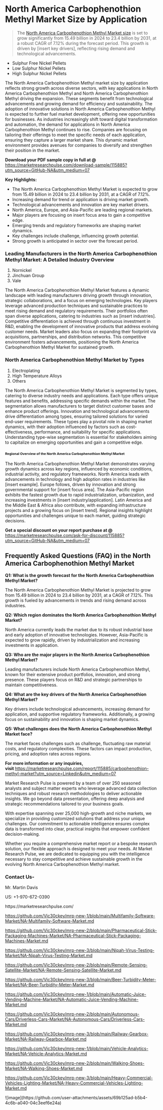 <h1>North America Carbophenothion Methyl Market&nbsp;Size by Application</h1><blockquote><p>The <a href="https://marketresearchpulse.com/download-sample/115885?utm_source=GitHub-NA&amp;utm_medium=07">North America Carbophenothion Methyl Market size</a> is set to grow significantly from 15.49 billion in 2024 to 23.4 billion by 2031, at a robust CAGR of 7.12% during the forecast period. This growth is driven by [insert key drivers], reflecting rising demand and technological advancements.</p></blockquote><ul><li>Sulphur Free Nickel Pellets<li> Low Sulphur Nickel Pellets<li> High Sulphur Nickel Pellets</li></ul><p>The North America Carbophenothion Methyl market size by application reflects strong growth across diverse sectors, with key applications in North America Carbophenothion Methyl and North America Carbophenothion Methyl driving the expansion. These segments benefit from technological advancements and growing demand for efficiency and sustainability. The adoption of innovative solutions in North America Carbophenothion Methyl is expected to further fuel market development, offering new opportunities for businesses. As industries increasingly shift toward digital transformation and automation, the demand for applications in North America Carbophenothion Methyl continues to rise. Companies are focusing on tailoring their offerings to meet the specific needs of each application, ensuring they capture a larger market share. This dynamic market environment provides avenues for companies to diversify and strengthen their position in the market.</p><p><strong>Download your PDF sample copy in full at @ </strong><a href="https://marketresearchpulse.com/download-sample/115885?utm_source=GitHub-NA&amp;utm_medium=07">https://marketresearchpulse.com/download-sample/115885?utm_source=GitHub-NA&amp;utm_medium=07</a></p><p><strong>Key Highlights: </strong></p><ul><li>The North America Carbophenothion Methyl Market is expected to grow from 15.49 billion in 2024 to 23.4 billion by 2031, at a CAGR of 7.12%.</li><li>Increasing demand for trend or application is driving market growth.</li><li>Technological advancements and innovation are key market drivers.</li><li>North America, Europe, and Asia-Pacific are leading regional markets.</li><li>Major players are focusing on insert focus area to gain a competitive edge.</li><li>Emerging trends and regulatory frameworks are shaping market dynamics.</li><li>Key challenges include challenge, influencing growth potential.</li><li>Strong growth is anticipated in sector over the forecast period.</li></ul><h3>Leading Manufacturers in the North America Carbophenothion Methyl Market: A Detailed Industry Overview</h3><ol><li>Nornickel</li><li>Jinchuan Group</li><li>Vale</li></ol><div class="flex max-w-full flex-col flex-grow"><div class="min-h-8 text-message flex w-full flex-col items-end gap-2 whitespace-normal break-words [.text-message+&amp;]:mt-5" dir="auto" data-message-author-role="assistant" data-message-id="fd8432e4-4910-450d-b182-61b7bfb0a01f" data-message-model-slug="gpt-4o"><div class="flex w-full flex-col gap-1 empty:hidden first:pt-[3px]"><div class="markdown prose w-full break-words dark:prose-invert light"><p>The North America Carbophenothion Methyl Market features a dynamic landscape with leading manufacturers driving growth through innovation, strategic collaborations, and a focus on emerging technologies. Key players leverage advanced production techniques and sustainable practices to meet rising demand and regulatory requirements. Their portfolios often span diverse applications, catering to industries such as [insert industries]. Competitive differentiation is achieved through continuous investment in R&amp;D, enabling the development of innovative products that address evolving customer needs. Market leaders also focus on expanding their footprint via acquisitions, partnerships, and distribution networks. This competitive environment fosters advancements, positioning the North America Carbophenothion Methyl Market for sustained growth.</p></div></div></div></div><h3>North America Carbophenothion Methyl Market by Types</h3><ol><li>Electroplating<li> High Temperature Alloys<li> Others</li></ol><div class="flex max-w-full flex-col flex-grow"><div class="min-h-8 text-message flex w-full flex-col items-end gap-2 whitespace-normal break-words [.text-message+&amp;]:mt-5" dir="auto" data-message-author-role="assistant" data-message-id="084470be-0bb7-4664-bddf-5156b4f41249" data-message-model-slug="gpt-4o-mini"><div class="flex w-full flex-col gap-1 empty:hidden first:pt-[3px]"><div class="markdown prose w-full break-words dark:prose-invert light"><p>The North America Carbophenothion Methyl Market is segmented by types, catering to diverse industry needs and applications. Each type offers unique features and benefits, addressing specific demands within the market. The segmentation allows manufacturers to target distinct customer bases and enhance product offerings. Innovation and technological advancements drive differentiation among types, ensuring tailored solutions for varied end-user requirements. These types play a pivotal role in shaping market dynamics, with their adoption influenced by factors such as cost-effectiveness, performance, and suitability for specific applications. Understanding type-wise segmentation is essential for stakeholders aiming to capitalize on emerging opportunities and gain a competitive edge.</p></div></div></div></div><h3><span style="font-size: 11px;">Regional Overview of the North America Carbophenothion Methyl Market</span></h3><div class="flex max-w-full flex-col flex-grow"><div class="min-h-8 text-message flex w-full flex-col items-end gap-2 whitespace-normal break-words [.text-message+&amp;]:mt-5" dir="auto" data-message-author-role="assistant" data-message-id="e9038762-ce64-4e30-91c9-9bd413514231" data-message-model-slug="gpt-4o-mini"><div class="flex w-full flex-col gap-1 empty:hidden first:pt-[3px]"><div class="markdown prose w-full break-words dark:prose-invert light"><p>The North America Carbophenothion Methyl Market demonstrates varying growth dynamics across key regions, influenced by economic conditions, industrial activity, and regulatory frameworks. North America leads with advancements in technology and high adoption rates in industries like [insert example]. Europe follows, driven by innovation and strong governmental support for [insert focus area]. The Asia-Pacific region exhibits the fastest growth due to rapid industrialization, urbanization, and increasing investments in [insert industry/application]. Latin America and the Middle East &amp; Africa also contribute, with expanding infrastructure projects and a growing focus on [insert trend]. Regional insights highlight opportunities and challenges unique to each market, guiding strategic decisions.</p></div></div></div></div><p><strong>Get a special discount on your report purchase at @ </strong><a href="https://marketresearchpulse.com/ask-for-discount/115885?utm_source=GitHub-NA&amp;utm_medium=07">https://marketresearchpulse.com/ask-for-discount/115885?utm_source=GitHub-NA&amp;utm_medium=07</a></p><h2>Frequently Asked Questions (FAQ) in the North America Carbophenothion Methyl Market</h2><p><strong>Q1: What is the growth forecast for the North America Carbophenothion Methyl Market?</strong></p><p>The North America Carbophenothion Methyl Market is projected to grow from 15.49 billion in 2024 to 23.4 billion by 2031, at a CAGR of 7.12%. This growth is fueled by advancements in trends and rising demand across industries.</p><p><strong>Q2: Which region dominates the North America Carbophenothion Methyl Market?</strong></p><p>North America currently leads the market due to its robust industrial base and early adoption of innovative technologies. However, Asia-Pacific is expected to grow rapidly, driven by industrialization and increasing investments in application.</p><p><strong>Q3: Who are the major players in the North America Carbophenothion Methyl Market?</strong></p><p>Leading manufacturers include North America Carbophenothion Methyl, known for their extensive product portfolios, innovation, and strong presence. These players focus on R&amp;D and strategic partnerships to maintain competitiveness.</p><p><strong>Q4: What are the key drivers of the North America Carbophenothion Methyl Market?</strong></p><p>Key drivers include technological advancements, increasing demand for application, and supportive regulatory frameworks. Additionally, a growing focus on sustainability and innovation is shaping market dynamics.</p><p><strong>Q5: What challenges does the North America Carbophenothion Methyl Market face?</strong></p><p>The market faces challenges such as challenge, fluctuating raw material costs, and regulatory complexities. These factors can impact production, pricing, and adoption rates across regions.</p><p><strong>For more information or any inquiries, visit&nbsp;</strong><a href="https://marketresearchpulse.com/report/115885/carbophenothion-methyl-market?utm_source=Linkedin&utm_medium=07">https://marketresearchpulse.com/report/115885/carbophenothion-methyl-market?utm_source=Linkedin&utm_medium=07</a></p><p>Market Research Pulse is powered by a team of over 250 seasoned analysts and subject matter experts who leverage advanced data collection techniques and robust research methodologies to deliver actionable insights. We go beyond data presentation, offering deep analysis and strategic recommendations tailored to your business goals.</p><p>With expertise spanning over 25,000 high-growth and niche markets, we specialize in providing customized solutions that address your unique challenges. Our commitment to actionable intelligence ensures complex data is transformed into clear, practical insights that empower confident decision-making.</p><p>Whether you require a comprehensive market report or a bespoke research solution, our flexible approach is designed to meet your needs. At Market Research Pulse, we are dedicated to equipping you with the intelligence necessary to stay competitive and achieve sustainable growth in the evolving North America Carbophenothion Methyl market.</p><h3><strong>Contact Us-</strong></h3><p>Mr. Martin Davis</p><p>US: +1-970-672-0390</p><p>https://marketresearchpulse.com/</p><p><a href="https://github.com/Vic30ckey/mrp-new-1/blob/main/Multifamily-Software-Market/NA-Multifamily-Software-Market.md">https://github.com/Vic30ckey/mrp-new-1/blob/main/Multifamily-Software-Market/NA-Multifamily-Software-Market.md</a></p><p><a href="https://github.com/Vic30ckey/mrp-new-2/blob/main/Pharmaceutical-Stick-Packaging-Machines-Market/NA-Pharmaceutical-Stick-Packaging-Machines-Market.md">https://github.com/Vic30ckey/mrp-new-2/blob/main/Pharmaceutical-Stick-Packaging-Machines-Market/NA-Pharmaceutical-Stick-Packaging-Machines-Market.md</a></p><p><a href="https://github.com/Vic30ckey/mrp-new-3/blob/main/Nipah-Virus-Testing-Market/NA-Nipah-Virus-Testing-Market.md">https://github.com/Vic30ckey/mrp-new-3/blob/main/Nipah-Virus-Testing-Market/NA-Nipah-Virus-Testing-Market.md</a></p><p><a href="https://github.com/Vic30ckey/mrp-new-2/blob/main/Remote-Sensing-Satellite-Market/NA-Remote-Sensing-Satellite-Market.md">https://github.com/Vic30ckey/mrp-new-2/blob/main/Remote-Sensing-Satellite-Market/NA-Remote-Sensing-Satellite-Market.md</a></p><p><a href="https://github.com/Vic30ckey/mrp-new-3/blob/main/Beer-Turbidity-Meter-Market/NA-Beer-Turbidity-Meter-Market.md">https://github.com/Vic30ckey/mrp-new-3/blob/main/Beer-Turbidity-Meter-Market/NA-Beer-Turbidity-Meter-Market.md</a></p><p><a href="https://github.com/Vic30ckey/mrp-new-1/blob/main/Automatic-Juice-Vending-Machine-Market/NA-Automatic-Juice-Vending-Machine-Market.md">https://github.com/Vic30ckey/mrp-new-1/blob/main/Automatic-Juice-Vending-Machine-Market/NA-Automatic-Juice-Vending-Machine-Market.md</a></p><p><a href="https://github.com/Vic30ckey/mrp-new-2/blob/main/Autonomous-Cars/Driverless-Cars-Market/NA-Autonomous-Cars/Driverless-Cars-Market.md">https://github.com/Vic30ckey/mrp-new-2/blob/main/Autonomous-Cars/Driverless-Cars-Market/NA-Autonomous-Cars/Driverless-Cars-Market.md</a></p><p><a href="https://github.com/Vic30ckey/mrp-new-3/blob/main/Railway-Gearbox-Market/NA-Railway-Gearbox-Market.md">https://github.com/Vic30ckey/mrp-new-3/blob/main/Railway-Gearbox-Market/NA-Railway-Gearbox-Market.md</a></p><p><a href="https://github.com/Vic30ckey/mrp-new-1/blob/main/Vehicle-Analytics-Market/NA-Vehicle-Analytics-Market.md">https://github.com/Vic30ckey/mrp-new-1/blob/main/Vehicle-Analytics-Market/NA-Vehicle-Analytics-Market.md</a></p><p><a href="https://github.com/Vic30ckey/mrp-new-2/blob/main/Walking-Shoes-Market/NA-Walking-Shoes-Market.md">https://github.com/Vic30ckey/mrp-new-2/blob/main/Walking-Shoes-Market/NA-Walking-Shoes-Market.md</a></p><p><a href="https://github.com/Vic30ckey/mrp-new-3/blob/main/Heavy-Commercial-Vehicles-Lighting-Market/NA-Heavy-Commercial-Vehicles-Lighting-Market.md">https://github.com/Vic30ckey/mrp-new-3/blob/main/Heavy-Commercial-Vehicles-Lighting-Market/NA-Heavy-Commercial-Vehicles-Lighting-Market.md</a></p>
![image](https://github.com/user-attachments/assets/69b125ad-b5b4-4c6b-a040-04c3eef6e24a)
